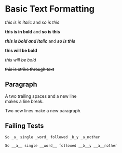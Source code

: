 # Basic Text Formatting

*this is in italic*  and _so is this_

**this is in bold**  and __so is this__

***this is bold and italic***  and ___so is this___

<b>this will be bold</b>

<i>this will be bold</i>

<s>this is strike through text</s>

## Paragraph

A two trailing spaces and a new line  
makes a line break.

Two new lines make a new paragraph.

## Failing Tests

```
So _a_ single _word_ followed _b_y _a_nother

So __a__ single __word__ followed __b__y __a__nother
```
